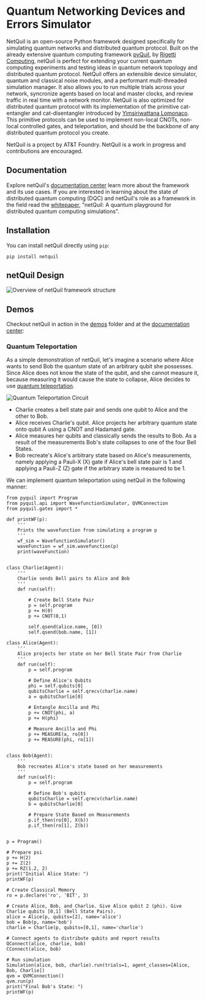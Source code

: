 # Quantum Networking Devices and Errors Simulator

NetQuil is an open-source Python framework designed specifically for simulating quantum networks and distributed quantum protocol. Built on the already extensive quantum computing framework [pyQuil](https://github.com/rigetti/pyquil), by [Rigetti Computing](https://www.rigetti.com/), netQuil is perfect for extending your current quantum computing experiments and testing ideas in quantum network topology and distributed quantum protocol. NetQuil offers an extensible device simulator, quantum and classical noise modules, and a performant multi-threaded simulation manager. It also allows you to run multiple trials across your network, syncronize agents based on local and master clocks, and review traffic in real time with a network monitor. NetQuil is also optimized for distributed quantum protocol with its implementation of the primitive cat-entangler and cat-disentangler introduced by [Yimsiriwattana Lomonaco](https://arxiv.org/abs/quant-ph/0402148). This primitive protocols can be used to implement non-local CNOTs, non-local controlled gates, and teleportation, and should be the backbone of any distributed quantum protocol you create.

NetQuil is a project by AT&T Foundry. NetQuil is a work in progress and contributions are encouraged.

## Documentation
Explore netQuil's [documentation center](https://att-innovate.github.io/netQuil/index.html) learn more about the framework and its use cases. If you are interested in learning about the state of distributed quantum computing (DQC) and netQuil's role as a framework in the field read the [whitepaper](https://github.com/att-innovate/netQuil), "netQuil: A quantum playground for distributed quantum computing simulations". 

## Installation
You can install netQuil directly using `pip`: 

```
pip install netquil
```

## netQuil Design
![Overview of netQuil framework structure](https://github.com/att-innovate/netQuil/blob/gh-pages/_images/layout.png)

## Demos
Checkout netQuil in action in the [demos](https://github.com/att-innovate/netQuil/tree/master/demos) folder and at the [documentation center](https://att-innovate.github.io/netQuil/index.html): 

### Quantum Teleportation

As a simple demonstration of netQuil, let's imagine a scenario where Alice wants to send Bob the quantum state of an arbitrary qubit she possesses. 
Since Alice does not know the state of the qubit, and she cannot measure it, because measuring it would cause the state to collapse, Alice decides to use [quantum 
teleportation](https://en.wikipedia.org/wiki/Quantum_teleportation).

![Quantum Teleportation Circuit](https://raw.githubusercontent.com/att-innovate/netQuil/blob/gh-pages/_images/teleportation.png)

- Charlie creates a bell state pair and sends one qubit to Alice and the other to Bob.
- Alice receives Charlie's qubit. Alice projects her arbitrary quantum state onto qubit A using a CNOT and Hadamard gate. 
- Alice measures her qubits and classically sends the results to Bob. As a result of the measurements Bob's state collapses to one of the four Bell States. 
- Bob recreate's Alice's arbitrary state based on Alice's measurements, namely applying a Pauli-X (X) gate if Alice's bell state pair is 1 and applying a Pauli-Z (Z) gate if the arbitrary state is measured to be 1. 

We can implement quantum teleportation using netQuil in the following manner: 
```
from pyquil import Program
from pyquil.api import WavefunctionSimulator, QVMConnection
from pyquil.gates import *

def printWF(p):
    '''
    Prints the wavefunction from simulating a program p
    '''
    wf_sim = WavefunctionSimulator()
    waveFunction = wf_sim.wavefunction(p)
    print(waveFunction)
    

class Charlie(Agent):
    '''
    Charlie sends Bell pairs to Alice and Bob
    '''
    def run(self):

        # Create Bell State Pair
        p = self.program
        p += H(0)
        p += CNOT(0,1)

        self.qsend(alice.name, [0])
        self.qsend(bob.name, [1])

class Alice(Agent): 
    '''
    Alice projects her state on her Bell State Pair from Charlie
    '''
    def run(self): 
        p = self.program

        # Define Alice's Qubits
        phi = self.qubits[0]
        qubitsCharlie = self.qrecv(charlie.name)
        a = qubitsCharlie[0]

        # Entangle Ancilla and Phi
        p += CNOT(phi, a)
        p += H(phi)

        # Measure Ancilla and Phi
        p += MEASURE(a, ro[0])
        p += MEASURE(phi, ro[1])
    

class Bob(Agent): 
    '''
    Bob recreates Alice's state based on her measurements
    '''
    def run(self):
        p = self.program

        # Define Bob's qubits
        qubitsCharlie = self.qrecv(charlie.name)
        b = qubitsCharlie[0]

        # Prepare State Based on Measurements
        p.if_then(ro[0], X(b))
        p.if_then(ro[1], Z(b))


p = Program()

# Prepare psi
p += H(2)
p += Z(2)
p += RZ(1.2, 2)
print("Initial Alice State: ")
printWF(p)

# Create Classical Memory
ro = p.declare('ro', 'BIT', 3)

# Create Alice, Bob, and Charlie. Give Alice qubit 2 (phi). Give Charlie qubits [0,1] (Bell State Pairs). 
alice = Alice(p, qubits=[2], name='alice')
bob = Bob(p, name='bob')
charlie = Charlie(p, qubits=[0,1], name='charlie')

# Connect agents to distribute qubits and report results
QConnect(alice, charlie, bob)
CConnect(alice, bob)

# Run simulation
Simulation(alice, bob, charlie).run(trials=1, agent_classes=[Alice, Bob, Charlie])
qvm = QVMConnection()
qvm.run(p)
print("Final Bob's State: ")
printWF(p)
```